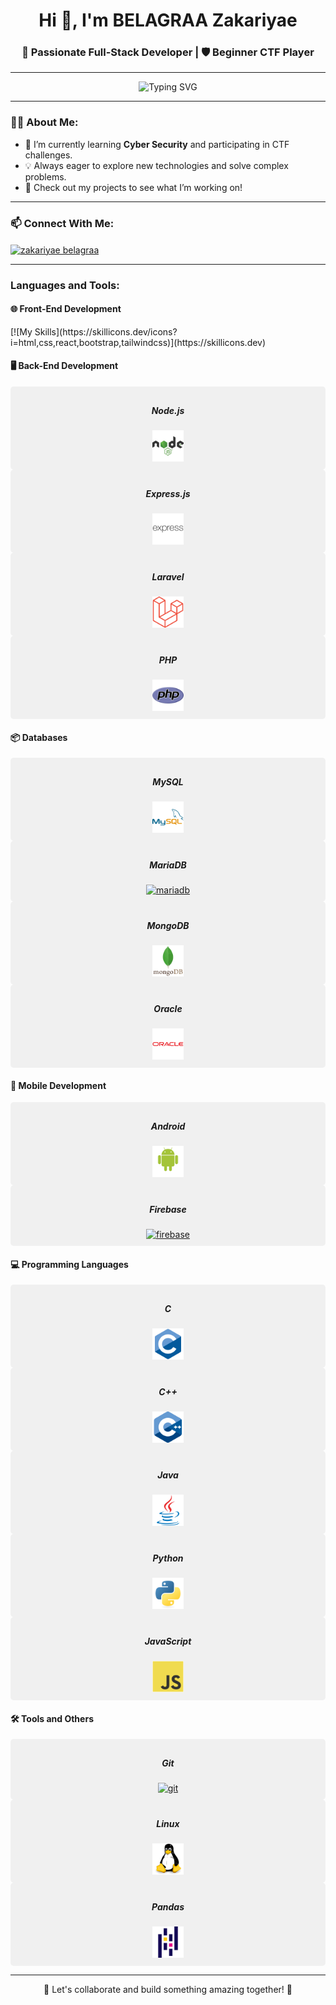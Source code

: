 <h1 align="center">Hi 👋, I'm BELAGRAA Zakariyae</h1>
<h3 align="center">🚀 Passionate Full-Stack Developer | 🛡️ Beginner CTF Player</h3>

---

<p align="center">
  <img src="https://readme-typing-svg.herokuapp.com?font=Fira+Code&size=22&duration=4000&pause=500&color=1E90FF&width=450&lines=Welcome+to+my+GitHub+Profile!;I+love+coding+and+solving+problems!;Let's+build+something+amazing!+%F0%9F%92%BB" alt="Typing SVG" />
</p>

---

### 👨‍💻 About Me:
- 🌱 I’m currently learning **Cyber Security** and participating in CTF challenges.
- 💡 Always eager to explore new technologies and solve complex problems.
- 🔭 Check out my projects to see what I’m working on!

---

### 📫 Connect With Me:
<p align="left">
  <a href="https://linkedin.com/in/zakariyae-belagraa-8231a0260" target="_blank">
    <img align="center" src="https://raw.githubusercontent.com/rahuldkjain/github-profile-readme-generator/master/src/images/icons/Social/linked-in-alt.svg" alt="zakariyae belagraa" height="40" width="40" />
  </a>
</p>

---

<h3 align="left">Languages and Tools:</h3>

<h4>🌐 Front-End Development</h4>
[![My Skills](https://skillicons.dev/icons?i=html,css,react,bootstrap,tailwindcss)](https://skillicons.dev)


<h4>🖥️ Back-End Development</h4>
<div style="background-color:#f0f0f0; padding:10px; border-radius:5px; text-align:center;">
  <h5>Node.js</h5>
  <a href="https://nodejs.org" target="_blank" rel="noreferrer">
    <img src="https://raw.githubusercontent.com/devicons/devicon/master/icons/nodejs/nodejs-original-wordmark.svg" alt="nodejs" width="50" height="50"/>
  </a>
</div>
<div style="background-color:#f0f0f0; padding:10px; border-radius:5px; text-align:center;">
  <h5>Express.js</h5>
  <a href="https://expressjs.com" target="_blank" rel="noreferrer">
    <img src="https://raw.githubusercontent.com/devicons/devicon/master/icons/express/express-original-wordmark.svg" alt="express" width="50" height="50"/>
  </a>
</div>
<div style="background-color:#f0f0f0; padding:10px; border-radius:5px; text-align:center;">
  <h5>Laravel</h5>
  <a href="https://laravel.com/" target="_blank" rel="noreferrer">
    <img src="https://raw.githubusercontent.com/devicons/devicon/master/icons/laravel/laravel-original.svg" alt="laravel" width="50" height="50"/>
  </a>
</div>
<div style="background-color:#f0f0f0; padding:10px; border-radius:5px; text-align:center;">
  <h5>PHP</h5>
  <a href="https://www.php.net" target="_blank" rel="noreferrer">
    <img src="https://raw.githubusercontent.com/devicons/devicon/master/icons/php/php-original.svg" alt="php" width="50" height="50"/>
  </a>
</div>

<h4>📦 Databases</h4>
<div style="background-color:#f0f0f0; padding:10px; border-radius:5px; text-align:center;">
  <h5>MySQL</h5>
  <a href="https://www.mysql.com/" target="_blank" rel="noreferrer">
    <img src="https://raw.githubusercontent.com/devicons/devicon/master/icons/mysql/mysql-original-wordmark.svg" alt="mysql" width="50" height="50"/>
  </a>
</div>
<div style="background-color:#f0f0f0; padding:10px; border-radius:5px; text-align:center;">
  <h5>MariaDB</h5>
  <a href="https://mariadb.org/" target="_blank" rel="noreferrer">
    <img src="https://www.vectorlogo.zone/logos/mariadb/mariadb-icon.svg" alt="mariadb" width="50" height="50"/>
  </a>
</div>
<div style="background-color:#f0f0f0; padding:10px; border-radius:5px; text-align:center;">
  <h5>MongoDB</h5>
  <a href="https://www.mongodb.com/" target="_blank" rel="noreferrer">
    <img src="https://raw.githubusercontent.com/devicons/devicon/master/icons/mongodb/mongodb-original-wordmark.svg" alt="mongodb" width="50" height="50"/>
  </a>
</div>
<div style="background-color:#f0f0f0; padding:10px; border-radius:5px; text-align:center;">
  <h5>Oracle</h5>
  <a href="https://www.oracle.com/" target="_blank" rel="noreferrer">
    <img src="https://raw.githubusercontent.com/devicons/devicon/master/icons/oracle/oracle-original.svg" alt="oracle" width="50" height="50"/>
  </a>
</div>

<h4>📱 Mobile Development</h4>
<div style="background-color:#f0f0f0; padding:10px; border-radius:5px; text-align:center;">
  <h5>Android</h5>
  <a href="https://developer.android.com" target="_blank" rel="noreferrer">
    <img src="https://raw.githubusercontent.com/devicons/devicon/master/icons/android/android-original-wordmark.svg" alt="android" width="50" height="50"/>
  </a>
</div>
<div style="background-color:#f0f0f0; padding:10px; border-radius:5px; text-align:center;">
  <h5>Firebase</h5>
  <a href="https://firebase.google.com/" target="_blank" rel="noreferrer">
    <img src="https://www.vectorlogo.zone/logos/firebase/firebase-icon.svg" alt="firebase" width="50" height="50"/>
  </a>
</div>

<h4>💻 Programming Languages</h4>
<div style="background-color:#f0f0f0; padding:10px; border-radius:5px; text-align:center;">
  <h5>C</h5>
  <a href="https://www.cprogramming.com/" target="_blank" rel="noreferrer">
    <img src="https://raw.githubusercontent.com/devicons/devicon/master/icons/c/c-original.svg" alt="c" width="50" height="50"/>
  </a>
</div>
<div style="background-color:#f0f0f0; padding:10px; border-radius:5px; text-align:center;">
  <h5>C++</h5>
  <a href="https://www.w3schools.com/cpp/" target="_blank" rel="noreferrer">
    <img src="https://raw.githubusercontent.com/devicons/devicon/master/icons/cplusplus/cplusplus-original.svg" alt="cplusplus" width="50" height="50"/>
  </a>
</div>
<div style="background-color:#f0f0f0; padding:10px; border-radius:5px; text-align:center;">
  <h5>Java</h5>
  <a href="https://www.java.com" target="_blank" rel="noreferrer">
    <img src="https://raw.githubusercontent.com/devicons/devicon/master/icons/java/java-original.svg" alt="java" width="50" height="50"/>
  </a>
</div>
<div style="background-color:#f0f0f0; padding:10px; border-radius:5px; text-align:center;">
  <h5>Python</h5>
  <a href="https://www.python.org" target="_blank" rel="noreferrer">
    <img src="https://raw.githubusercontent.com/devicons/devicon/master/icons/python/python-original.svg" alt="python" width="50" height="50"/>
  </a>
</div>
<div style="background-color:#f0f0f0; padding:10px; border-radius:5px; text-align:center;">
  <h5>JavaScript</h5>
  <a href="https://developer.mozilla.org/en-US/docs/Web/JavaScript" target="_blank" rel="noreferrer">
    <img src="https://raw.githubusercontent.com/devicons/devicon/master/icons/javascript/javascript-original.svg" alt="javascript" width="50" height="50"/>
  </a>
</div>

<h4>🛠️ Tools and Others</h4>
<div style="background-color:#f0f0f0; padding:10px; border-radius:5px; text-align:center;">
  <h5>Git</h5>
  <a href="https://git-scm.com/" target="_blank" rel="noreferrer">
    <img src="https://www.vectorlogo.zone/logos/git-scm/git-scm-icon.svg" alt="git" width="50" height="50"/>
  </a>
</div>
<div style="background-color:#f0f0f0; padding:10px; border-radius:5px; text-align:center;">
  <h5>Linux</h5>
  <a href="https://www.linux.org/" target="_blank" rel="noreferrer">
    <img src="https://raw.githubusercontent.com/devicons/devicon/master/icons/linux/linux-original.svg" alt="linux" width="50" height="50"/>
  </a>
</div>
<div style="background-color:#f0f0f0; padding:10px; border-radius:5px; text-align:center;">
  <h5>Pandas</h5>
  <a href="https://pandas.pydata.org/" target="_blank" rel="noreferrer">
    <img src="https://raw.githubusercontent.com/devicons/devicon/2ae2a900d2f041da66e950e4d48052658d850630/icons/pandas/pandas-original.svg" alt="pandas" width="50" height="50"/>
  </a>
</div>

---

<p align="center">
  🚀 Let's collaborate and build something amazing together! 🚀
</p>
